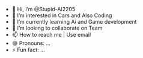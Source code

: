 - 👋 Hi, I’m @Stupid-AI2205
- 👀 I’m interested in Cars and Also Coding 
- 🌱 I’m currently learning Ai and Game development
- 💞️ I’m looking to collaborate on Team 
- 📫 How to reach me | Use email
- 😄 Pronouns: ...
- ⚡ Fun fact: ...

<!---
Stupid-AI2205/Stupid-AI2205 is a ✨ special ✨ repository because its `README.md` (this file) appears on your GitHub profile.
You can click the Preview link to take a look at your changes.
--->
